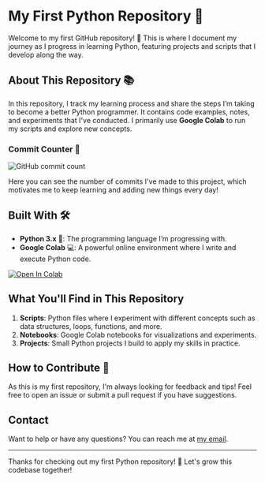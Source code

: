 # My First Python Repository 🐍

Welcome to my first GitHub repository! 🎉 This is where I document my journey as I progress in learning Python, featuring projects and scripts that I develop along the way.

## About This Repository 📚

In this repository, I track my learning process and share the steps I’m taking to become a better Python programmer. It contains code examples, notes, and experiments that I've conducted. I primarily use **Google Colab** to run my scripts and explore new concepts.

### Commit Counter 🔢

![GitHub commit count](https://img.shields.io/github/commit-activity/y/Rsmiet/REPOSITORY)

Here you can see the number of commits I've made to this project, which motivates me to keep learning and adding new things every day!

## Built With 🛠️

- **Python 3.x** 🐍: The programming language I’m progressing with.
- **Google Colab** 💻: A powerful online environment where I write and execute Python code.

[![Open In Colab](https://colab.research.google.com/assets/colab-badge.svg)](https://colab.research.google.com/)

## What You'll Find in This Repository

1. **Scripts**: Python files where I experiment with different concepts such as data structures, loops, functions, and more.
2. **Notebooks**: Google Colab notebooks for visualizations and experiments.
3. **Projects**: Small Python projects I build to apply my skills in practice.

## How to Contribute 🤝

As this is my first repository, I'm always looking for feedback and tips! Feel free to open an issue or submit a pull request if you have suggestions.

## Contact

Want to help or have any questions? You can reach me at [my email](mailto:robinsmiet@gmail.com).

---

Thanks for checking out my first Python repository! 🚀 Let's grow this codebase together!
